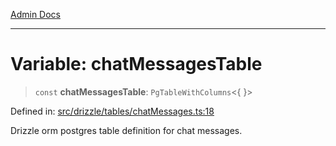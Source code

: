 [Admin Docs](/)

***

# Variable: chatMessagesTable

> `const` **chatMessagesTable**: `PgTableWithColumns`\<\{ \}\>

Defined in: [src/drizzle/tables/chatMessages.ts:18](https://github.com/Sourya07/talawa-api/blob/cfbd515d04ffba748b09232a33807f1845dd1878/src/drizzle/tables/chatMessages.ts#L18)

Drizzle orm postgres table definition for chat messages.
